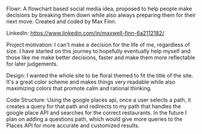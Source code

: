 Flowr: 
A flowchart based social media idea, proposed to help people make decisions by breaking them down while also always preparing them for their next move.
Created and coded by Max Finn.

LinkedIn: https://www.linkedin.com/in/maxwell-finn-6a2112182/

Project motivation:
I can't make a decision for the life of me, regardless of size. I have started on this journey to hopefully eventually help myself and those like me make better decisions, faster and make them more reflectable for later judgements.

Design:
I wanted the whole site to be floral themed to fit the title of the site. It's a great color scheme and makes things very readable while also maximizing colors that promote calm and rational thinking.

Code Structure:
Using the google places api, once a user selects a path, it creates a query for that path and redirects to my path that handles the google place API and searches for the correct restaurants. In the future I plan on adding a questions path, which would give more queries to the Places API for more accurate and customized results.
